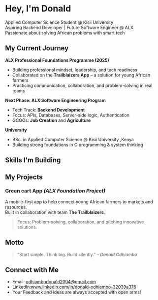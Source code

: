 #  Hey, I'm Donald

 Applied Computer Science Student @ Kisii University  
 Aspiring Backend Developer | Future Software Engineer @ ALX  
 Passionate about solving African problems with smart tech  


## My Current Journey

 **ALX Professional Foundations Programme (2025)**  
- Building professional mindset, leadership, and tech readiness  
- Collaborated on the **Trailblaizers App** – a solution for young African farmers  
- Practicing communication, collaboration, and problem-solving in real teams  

 **Next Phase: ALX Software Engineering Program**  
- Tech Track: **Backend Development**  
- Focus: APIs, Databases, Server-side logic, Authentication  
- GCGOs: **Job Creation** and **Agriculture**  

 **University**  
- BSc. in Applied Computer Science @ Kisii University ,Kenya 
- Building strong foundations in C programming & system thinking



## Skills I'm Building





## My Projects

### Green cart App *(ALX Foundation Project)*  
A mobile-first app to help connect young African farmers to markets and resources.  
Built in collaboration with team **The Trailblaizers**.  
> Focus: Problem-solving, collaboration, and pitching innovative solutions.

##  Motto

> “Start simple. Think big. Build silently.” – *Donald Odhiambo*


## Connect with Me

- Email: odhiambodonald2004@gmail.com  
- LinkedIn:www.linkedin.com/in/donald-odhiambo-32039a376  
- Your Feedback and ideas are always accepted with open arms!
